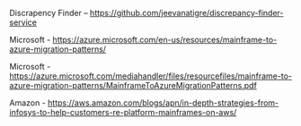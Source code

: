 

Discrapency Finder – https://github.com/jeevanatigre/discrepancy-finder-service


Microsoft - https://azure.microsoft.com/en-us/resources/mainframe-to-azure-migration-patterns/


Microsoft - https://azure.microsoft.com/mediahandler/files/resourcefiles/mainframe-to-azure-migration-patterns/MainframeToAzureMigrationPatterns.pdf


Amazon - https://aws.amazon.com/blogs/apn/in-depth-strategies-from-infosys-to-help-customers-re-platform-mainframes-on-aws/



